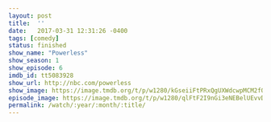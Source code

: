 ```yaml
---
layout: post
title:  ''
date:   2017-03-31 12:31:26 -0400
tags: [comedy]
status: finished
show_name: "Powerless"
show_season: 1
show_episode: 6
imdb_id: tt5083928
show_url: http://nbc.com/powerless
show_image: https://image.tmdb.org/t/p/w1280/kGseiiFtPRxQgUXWdcwpMCM2fOO.jpg
episode_image: https://image.tmdb.org/t/p/w1280/qlFtF2I9nGi3eNEBelUEvvDdhcZ.jpg
permalink: /watch/:year/:month/:title/
---
```

